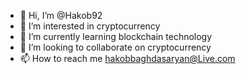 - 👋 Hi, I’m @Hakob92
- 👀 I’m interested in cryptocurrency
- 🌱 I’m currently learning blockchain technology
- 💞️ I’m looking to collaborate on cryptocurrency
- 📫 How to reach me hakobbaghdasaryan@Live.com

<!---
Hakob92/Hakob92 is a ✨ special ✨ repository because its `README.md` (this file) appears on your GitHub profile.
You can click the Preview link to take a look at your changes.
--->
